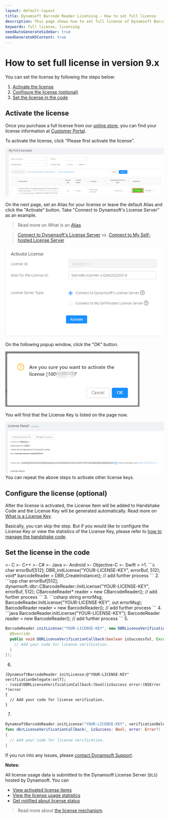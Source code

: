 ```yaml
---
layout: default-layout
title: Dynamsoft Barcode Reader Licensing - How to set full license
description: This page shows how to set full license of Dynamsoft Barcode Reader.
keywords: full license, licensing
needAutoGenerateSidebar: true
needGenerateH3Content: true
---
```


# How to set full license in version 9.x

You can set the license by following the steps below:

1. [Activate the license](#activate-the-license)
2. [Configure the license (optional)](#configure-the-license-optional) 
3. [Set the license in the code](#set-the-license-in-the-code)

## Activate the license

 Once you purchase a full license from our <a href ="https://www.dynamsoft.com/store/dynamsoft-barcode-reader/" target="_blank">online store</a>, you can find your license information at <a href ="https://www.dynamsoft.com/customer/license/fullLicense" target="_blank">Customer Portal</a>. 

 To activate the license, click "Please first activate the license".

 ![Activate][1]

 On the next page, set an Alias for your license or leave the default Alias and click the "Activate" button. Take "Connect to Dynamsoft's License Server" as an example.

 > Read more on What is an <a href ="https://www.dynamsoft.com/license-tracking/docs/about/terms.html#alias" target="_blank">Alias</a>
 
 > <a href ="https://www.dynamsoft.com/license-server/docs/dshosting/index.html?ver=latest" target="_blank">Connect to Dynamsoft's License Server</a> vs. <a href ="https://www.dynamsoft.com/license-server/docs/selfhosting/index.html?ver=latest" target="_blank">Connect to My Self-hosted License Server</a>
 
 ![Activate2][2]
 
 On the following popup window, click the "OK" button.
 
 ![Activate3][3]
 
You will find that the License Key is listed on the page now.
 
![Activate5][5]
 You can repeat the above steps to activate other license keys.

## Configure the license (optional)

 After the license is activated, the License Item will be added to Handshake Code and the License Key will be generated automatically. Read more on <a href ="https://www.dynamsoft.com/license-tracking/docs/about/terms.html#license-key" target="_blank">What is a License Key</a>.
 
 Basically, you can skip the step. But if you would like to configure the License Key or view the statistics of the License Key, please refer to <a href ="https://www.dynamsoft.com/license-tracking/docs/common/handshakeCodes.html" target="_blank">how to manage the handshake code</a>.

## Set the license in the code

<div class="sample-code-prefix"></div>
>- C
>- C++
>- C#
>- Java
>- Android
>- Objective-C
>- Swift
>
>1. 
```c
  char errorBuf[512];
  DBR_InitLicense("YOUR-LICENSE-KEY", errorBuf, 512);
  void* barcodeReader = DBR_CreateInstance();
  // add further process
```
2. 
```cpp
  char errorBuf[512];
  dynamsoft::dbr::CBarcodeReader::InitLicense("YOUR-LICENSE-KEY", errorBuf, 512);
  CBarcodeReader* reader = new CBarcodeReader();
  // add further process
```
3. 
```csharp
  string errorMsg;
  BarcodeReader.InitLicense("YOUR-LICENSE-KEY", out errorMsg);
  BarcodeReader reader = new BarcodeReader();
  // add further process
```
4. 
```java
  BarcodeReader.initLicense("YOUR-LICENSE-KEY");
  BarcodeReader reader = new BarcodeReader();
  // add further process
```
5.

```java
BarcodeReader.initLicense("YOUR-LICENSE-KEY", new DBRLicenseVerificationListener() {
  @Override
  public void DBRLicenseVerificationCallback(boolean isSuccessful, Exception e) {
    // Add your code for license verification.
  }
});
```

6.

```objc
[DynamsoftBarcodeReader initLicense:@"YOUR-LICENSE-KEY" verificationDelegate:self];
- (void)DBRLicenseVerificationCallback:(bool)isSuccess error:(NSError *)error
{
  // Add your code for license verification.
}
```

7.

```swift
DynamsoftBarcodeReader.initLicense("YOUR-LICENSE-KEY", verificationDelegate: self)
func dbrLicenseVerificationCallback(_ isSuccess: Bool, error: Error?)
{
  // Add your code for license verification.
}
```

 If you run into any issues, please [contact Dynamsoft Support](https://www.dynamsoft.com/Company/Contact.aspx).

**Notes:**

All license usage data is submitted to the Dynamsoft License Server (`DLS`) hosted by Dynamsoft. You can

* <a href="https://www.dynamsoft.com/license-tracking/docs/common/licenseitems.html" target="_blank">View activated license items</a>
* <a href="https://www.dynamsoft.com/license-tracking/docs/common/statistics.html" target="_blank">View the license usage statistics</a>
* <a href="https://www.dynamsoft.com/license-tracking/docs/common/usagealerts.html" target="_blank">Get notified about license status</a> 

> Read more about <a href="https://www.dynamsoft.com/license-tracking/docs/common/mechanism.html" target="_blank">the license mechanism</a>.
> 
[1]:assets\set-full-license-3\Activate.png
[2]:assets\set-full-license-3\Activate2.png
[3]:assets\set-full-license-3\Activate3.png
[4]:assets\set-full-license-3\Activate4.png
[5]:assets\set-full-license-3\Activate5.png


